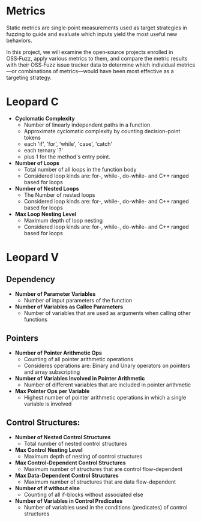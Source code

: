 # Metrics
Static metrics are single‑point measurements used as target strategies in fuzzing to guide and evaluate which inputs yield the most useful new behaviors.

In this project, we will examine the open‑source projects enrolled in OSS‑Fuzz, apply various metrics to them, and compare the metric results with their OSS‑Fuzz issue tracker data to determine which individual metrics—or combinations of metrics—would have been most effective as a targeting strategy.

# Leopard C 

- **Cyclomatic Complexity**
  - Number of linearly independent paths in a function
  - Approximate cyclomatic complexity by counting decision-point tokens
  - each 'if', 'for', 'while', 'case', 'catch'
  - each ternary '?'
  - plus 1 for the method's entry point.
- **Number of Loops**
  - Total number of all loops in the function body
  - Considered loop kinds are: for-, while-, do-while- and C++ ranged based for loops
- **Number of Nested Loops**
  - The Number of nested loops
  - Considered loop kinds are: for-, while-, do-while- and C++ ranged based for loops
- **Max Loop Nesting Level**
  - Maximum depth of loop nesting
  - Considered loop kinds are: for-, while-, do-while- and C++ ranged based for loops

# Leopard V

## Dependency
- **Number of Parameter Variables**
  - Number of input parameters of the function
- **Number of Variables as Callee Parameters**
  - Number of variables that are used as arguments when calling other functions

## Pointers
- **Number of Pointer Arithmetic Ops**
  - Counting of all pointer arithmetic operations
  - Consideres operations are: Binary and Unary operators on pointers and array subscripting
- **Number of Variables Involved in Pointer Arithmetic**
  - Number of different variables that are included in pointer arithmetic
- **Max Pointer Ops per Variable**
  - Highest number of pointer arithmetic operations in which a single variable is involved

## Control Structures:
- **Number of Nested Control Structures**
  - Total number of nested control structures
- **Max Control Nesting Level**
  - Maximum depth of nesting of control structures
- **Max Control-Dependent Control Structures**
  - Maximum number of structures that are control flow-dependent
- **Max Data-Dependent Control Structures**
  - Maximum number of structures that are data flow-dependent
- **Number of if without else**
  - Counting of all if-blocks without associated else
- **Number of Variables in Control Predicates**
  - Number of variables used in the conditions (predicates) of control structures